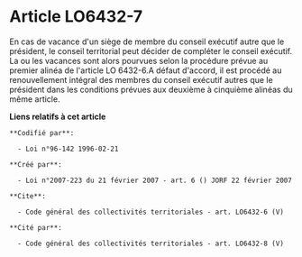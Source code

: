 # Article LO6432-7

En cas de vacance d'un siège de membre du conseil exécutif autre que le président, le conseil territorial peut décider de
compléter le conseil exécutif. La ou les vacances sont alors pourvues selon la procédure prévue au premier alinéa de
l'article LO 6432-6.A défaut d'accord, il est procédé au renouvellement intégral des membres du conseil exécutif autres que
le président dans les conditions prévues aux deuxième à cinquième alinéas du même article.

**Liens relatifs à cet article**

	**Codifié par**:

	  - Loi n°96-142 1996-02-21

	**Créé par**:

	  - Loi n°2007-223 du 21 février 2007 - art. 6 () JORF 22 février 2007

	**Cite**:

	  - Code général des collectivités territoriales - art. LO6432-6 (V)

	**Cité par**:

	  - Code général des collectivités territoriales - art. LO6432-8 (V)
